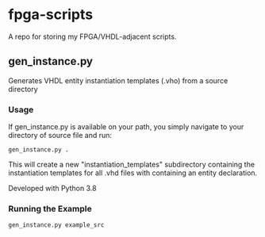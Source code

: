 # fpga-scripts
A repo for storing my FPGA/VHDL-adjacent scripts.

## gen_instance.py 
Generates VHDL entity instantiation templates (.vho) from a source directory
### Usage
If gen_instance.py is available on your path, you simply navigate to your directory of source file and run:

    gen_instance.py .
    
This will create a new "instantiation_templates" subdirectory containing the instantiation templates for all .vhd files with containing an entity declaration. 

Developed with Python 3.8

### Running the Example 
    gen_instance.py example_src
